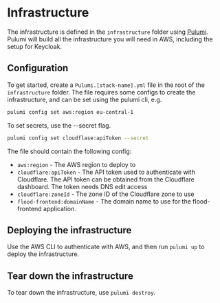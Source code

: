 # Infrastructure
The infrastructure is defined in the `infrastructure` folder using [Pulumi](https://www.pulumi.com/).
Pulumi will build all the infrastructure you will need in AWS, including the setup for Keycloak.

## Configuration

To get started, create a `Pulumi.[stack-name].yml` file in the root of the `infrastructure` folder. The file requires some configs to create the infrastructure, and can be set using the pulumi cli, e.g.

```bash
pulumi config set aws:region eu-central-1
```
To set secrets, use the --secret flag.

```bash
pulumi config set cloudflase:apiToken --secret
```

The file should contain the following config:

- `aws:region` - The AWS region to deploy to
- `cloudflare:apiToken` - The API token used to authenticate with Cloudflare. The API token can be obtained from the Cloudflare dashboard. The token needs DNS edit access
- `cloudflare:zoneId` - The zone ID of the Cloudflare zone to use
- `flood-frontend:domainName` - The domain name to use for the flood-frontend application.

## Deploying the infrastructure

Use the AWS CLI to authenticate with AWS, and then run `pulumi up` to deploy the infrastructure.

## Tear down the infrastructure

To tear down the infrastructure, use `pulumi destroy`.